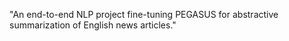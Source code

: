 "An end-to-end NLP project fine-tuning PEGASUS for abstractive summarization of English news articles."
